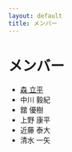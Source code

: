```yaml
---
layout: default
title: メンバー
---
```


メンバー
================

* [森 立平](./profile.html)
* 中川 毅紀
* 舘 優樹
* 上野 康平
* 近藤 泰大
* 清水 一矢
